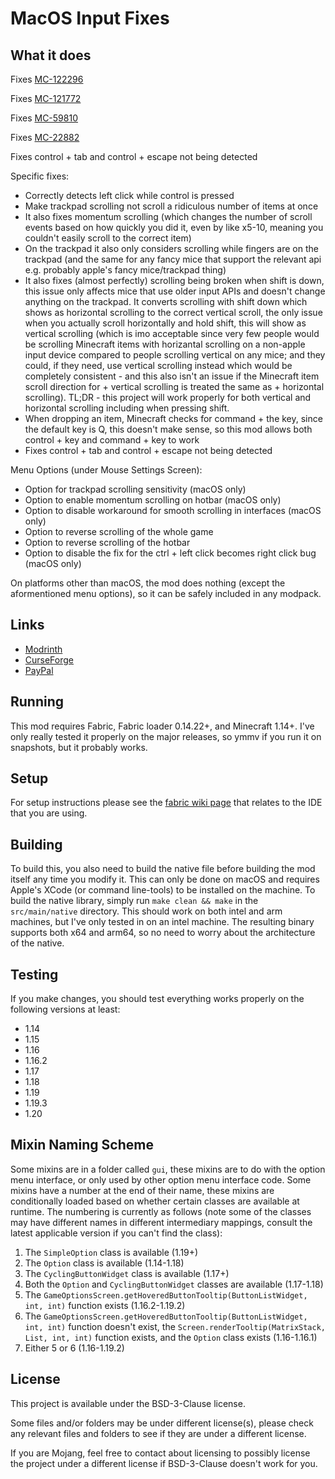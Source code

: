# MacOS Input Fixes

## What it does

Fixes [MC-122296](https://bugs.mojang.com/browse/MC-122296)

Fixes [MC-121772](https://bugs.mojang.com/browse/MC-121772)

Fixes [MC-59810](https://bugs.mojang.com/browse/MC-59810)

Fixes [MC-22882](https://bugs.mojang.com/browse/MC-22882)

Fixes control + tab and control + escape not being detected

Specific fixes:
- Correctly detects left click while control is pressed
- Make trackpad scrolling not scroll a ridiculous number of items at once
- It also fixes momentum scrolling (which changes the number of scroll events based on how quickly you did it, even by like x5-10, meaning you couldn't easily scroll to the correct item)
- On the trackpad it also only considers scrolling while fingers are on the trackpad (and the same for any fancy mice that support the relevant api e.g. probably apple's fancy mice/trackpad thing)
- It also fixes (almost perfectly) scrolling being broken when shift is down, this issue only affects mice that use older input APIs and doesn't change anything on the trackpad. It converts scrolling with shift down which shows as horizontal scrolling to the correct vertical scroll, the only issue when you actually scroll horizontally and hold shift, this will show as vertical scrolling (which is imo acceptable since very few people would be scrolling Minecraft items with horizantal scrolling on a non-apple input device compared to people scrolling vertical on any mice; and they could, if they need, use vertical scrolling instead which would be completely consistent - and this also isn't an issue if the Minecraft item scroll direction for + vertical scrolling is treated the same as + horizontal scrolling). TL;DR - this project will work properly for both vertical and horizontal scrolling including when pressing shift.
- When dropping an item, Minecraft checks for command + the key, since the default key is Q, this doesn't make sense, so this mod allows both control + key and command + key to work
- Fixes control + tab and control + escape not being detected

Menu Options (under Mouse Settings Screen):
- Option for trackpad scrolling sensitivity (macOS only)
- Option to enable momentum scrolling on hotbar (macOS only)
- Option to disable workaround for smooth scrolling in interfaces (macOS only)
- Option to reverse scrolling of the whole game
- Option to reverse scrolling of the hotbar
- Option to disable the fix for the ctrl + left click becomes right click bug (macOS only)

On platforms other than macOS, the mod does nothing (except the aformentioned menu options), so it can be safely included in any modpack.

## Links

- [Modrinth](https://modrinth.com/mod/macos-input-fixes)
- [CurseForge](https://www.curseforge.com/minecraft/mc-mods/macos-input-fixes)
- [PayPal](https://www.paypal.com/donate/?hosted_button_id=9MTL4PHHPLHY4)

## Running

This mod requires Fabric, Fabric loader 0.14.22+, and Minecraft 1.14+. I've only really tested it properly on the major releases, so ymmv if you run it on snapshots, but it probably works.

## Setup

For setup instructions please see the [fabric wiki page](https://fabricmc.net/wiki/tutorial:setup) that relates to the IDE that you are using.

## Building

To build this, you also need to build the native file before building the mod itself any time you modify it. This can only be done on macOS and requires Apple's XCode (or command line-tools) to be installed on the machine. To build the native library, simply run `make clean && make` in the `src/main/native` directory. This should work on both intel and arm machines, but I've only tested in on an intel machine. The resulting binary supports both x64 and arm64, so no need to worry about the architecture of the native.

## Testing

If you make changes, you should test everything works properly on the following versions at least:
- 1.14
- 1.15
- 1.16
- 1.16.2
- 1.17
- 1.18
- 1.19
- 1.19.3
- 1.20

## Mixin Naming Scheme

Some mixins are in a folder called `gui`, these mixins are to do with the option menu interface, or only used by other option menu interface code. Some mixins have a number at the end of their name, these mixins are conditionally loaded based on whether certain classes are available at runtime. The numbering is currently as follows (note some of the classes may have different names in different intermediary mappings, consult the latest applicable version if you can't find the class):
1. The `SimpleOption` class is available (1.19+)
2. The `Option` class is available (1.14-1.18)
3. The `CyclingButtonWidget` class is available (1.17+)
4. Both the `Option` and `CyclingButtonWidget` classes are available (1.17-1.18)
5. The `GameOptionsScreen.getHoveredButtonTooltip(ButtonListWidget, int, int)` function exists (1.16.2-1.19.2)
6. The `GameOptionsScreen.getHoveredButtonTooltip(ButtonListWidget, int, int)` function doesn't exist, the `Screen.renderTooltip(MatrixStack, List, int, int)` function exists, and the `Option` class exists (1.16-1.16.1)
7. Either 5 or 6 (1.16-1.19.2)

## License

This project is available under the BSD-3-Clause license.

Some files and/or folders may be under different license(s), please check any relevant files and folders to see if they are under a different license.

If you are Mojang, feel free to contact about licensing to possibly license the project under a different license if BSD-3-Clause doesn't work for you.
